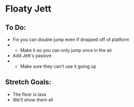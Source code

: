 # Floaty Jett

## To Do:
- Fix you can double jump even if dropped off of platform
- - Make it so you can only jump once in the air
- Add Jett's passive
- - Make sure they can't use it going up

## Stretch Goals:
- The floor is lava
- We'll show them all